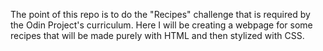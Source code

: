 The point of this repo is to do the "Recipes" challenge that is required by the Odin Project's curriculum. Here I will be creating a webpage for some recipes that will be made purely with HTML and then stylized with CSS. 